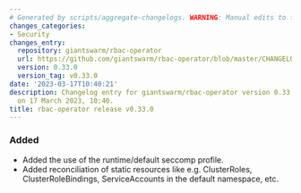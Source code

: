 ```yaml
---
# Generated by scripts/aggregate-changelogs. WARNING: Manual edits to this files will be overwritten.
changes_categories:
- Security
changes_entry:
  repository: giantswarm/rbac-operator
  url: https://github.com/giantswarm/rbac-operator/blob/master/CHANGELOG.md#0330---2023-03-17
  version: 0.33.0
  version_tag: v0.33.0
date: '2023-03-17T10:40:21'
description: Changelog entry for giantswarm/rbac-operator version 0.33.0, published
  on 17 March 2023, 10:40.
title: rbac-operator release v0.33.0
---
```


### Added
- Added the use of the runtime/default seccomp profile.
- Added reconciliation of static resources like e.g. ClusterRoles, ClusterRoleBindings, ServiceAccounts in the default namespace, etc.

